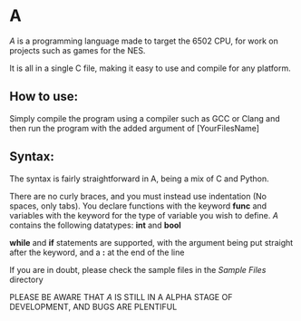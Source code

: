 # A
*A* is a programming language made to target the 6502 CPU, for work on projects such as games for the NES.

It is all in a single C file, making it easy to use and compile for any platform. 

## How to use:

Simply compile the program using a compiler such as GCC or Clang and then run the program with the added argument of [YourFilesName]


## Syntax:
The syntax is fairly straightforward in A, being a mix of C and Python.

There are no curly braces, and you must instead use indentation (No spaces, only tabs).
You declare functions with the keyword **func** and variables with the keyword for the type of variable you wish to define. *A* contains the following datatypes: **int** and **bool**

**while** and **if** statements are supported, with the argument being put straight after the keyword, and a **:** at the end of the line

If you are in doubt, please check the sample files in the *Sample Files* directory



PLEASE BE AWARE THAT *A* IS STILL IN A ALPHA STAGE OF DEVELOPMENT, AND BUGS ARE PLENTIFUL
